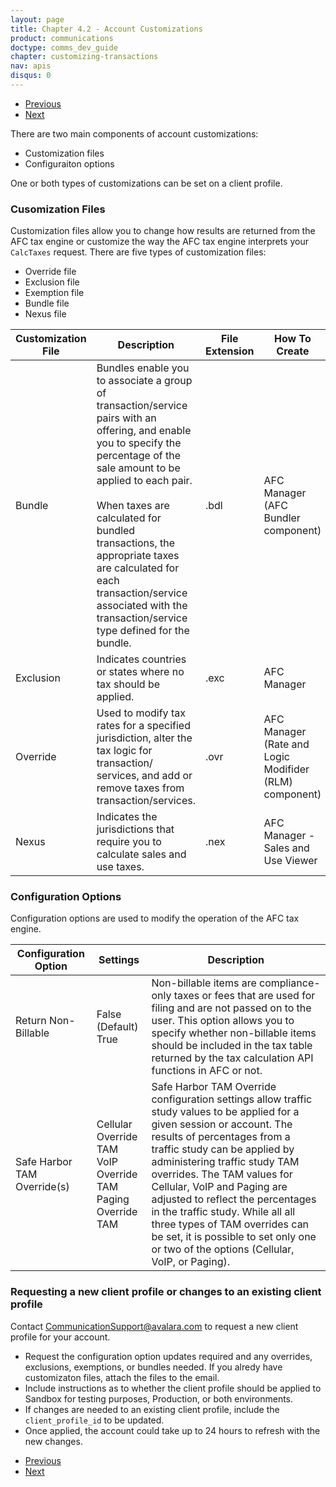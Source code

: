 ```yaml
---
layout: page
title: Chapter 4.2 - Account Customizations
product: communications
doctype: comms_dev_guide
chapter: customizing-transactions
nav: apis
disqus: 0
---
```


<ul class="pager">
  <li class="previous"><a href="/communications/dev-guide/customizing-transactions/client-profiles/"><i class="glyphicon glyphicon-chevron-left"></i>Previous</a></li>
  <li class="next"><a href="/communications/dev-guide/customizing-transactions/transaction-scenarios/">Next<i class="glyphicon glyphicon-chevron-right"></i></a></li>
</ul>

There are two main components of account customizations:
<ul class="dev-guide-list">
  <li>Customization files</li>
  <li>Configuraiton options</li>
</ul>

One or both types of customizations can be set on a client profile.

<h3>Cusomization Files</h3>
Customization files allow you to change how results are returned from the AFC tax engine or customize the way the AFC tax engine interprets your <code>CalcTaxes</code> request.  There are five types of customization files:
<ul class="dev-guide-list">
  <li>Override file</li>
  <li>Exclusion file</li>
  <li>Exemption file</li>
  <li>Bundle file</li>
  <li>Nexus file</li>
</ul>

<div class="mobile-table">
  <table class="styled-table">
    <thead>
      <tr>
        <th>Customization File</th>
        <th>Description</th>
        <th>File Extension</th>
        <th>How To Create</th>
      </tr>
    </thead>
    <tbody>
      <tr>
        <td>Bundle</td>
        <td>Bundles enable you to associate a group of transaction/service pairs with an offering, and enable you to specify the percentage of the sale amount to be applied to each pair.
        <br/><br/>
        When taxes are calculated for bundled transactions, the appropriate taxes are calculated for each transaction/service associated with the transaction/service type defined for the bundle.</td>
        <td>.bdl</td>
        <td>AFC Manager (AFC Bundler component)</td>
      </tr>
      <tr>
        <td>Exclusion</td>
        <td>Indicates countries or states where no tax should be applied.</td>
        <td>.exc</td>
        <td>AFC Manager</td>
      </tr>
      <tr>
        <td>Override</td>
        <td>Used to modify tax rates for a specified jurisdiction, alter the tax logic for transaction/ services, and add or remove taxes from transaction/services.</td>
        <td>.ovr</td>
        <td>AFC Manager (Rate and Logic Modifider (RLM) component)</td>
      </tr>
      <tr>
        <td>Nexus</td>
        <td>Indicates the jurisdictions that require you to calculate sales and use taxes.</td>
        <td>.nex</td>
        <td>AFC Manager - Sales and Use Viewer</td>
      </tr>
    </tbody>
  </table>
</div>

<h3>Configuration Options</h3>
Configuration options are used to modify the operation of the AFC tax engine.
<div class="mobile-table">
  <table class="styled-table">
    <thead>
      <tr>
        <th>Configuration Option</th>
        <th>Settings</th>
        <th>Description</th>
      </tr>
    </thead>
    <tbody>
      <tr>
        <td>Return Non-Billable</td>
        <td>False (Default)
            <br/>
            True</td>
        <td>Non-billable items are compliance-only taxes or fees that are used for filing and are not passed on to the user. This option allows you to specify whether non-billable items should be included in the tax table returned by the tax calculation API functions in AFC or not.</td>
      </tr>
      <tr>
        <td>Safe Harbor TAM Override(s)</td>
        <td>Cellular Override TAM
            <br/>
            VoIP Override TAM
            <br/>
            Paging Override TAM</td>
        <td>Safe Harbor TAM Override configuration settings allow traffic study values to be applied for a given session or account.
The results of percentages from a traffic study can be applied by administering traffic study TAM overrides. The TAM values for Cellular, VoIP and Paging are adjusted to reflect the percentages in the traffic study.  While all all three types of TAM overrides can be set, it is possible to set only one or two of the options (Cellular, VoIP, or Paging).</td>
      </tr>
    </tbody>
  </table>
</div>


<h3>Requesting a new client profile or changes to an existing client profile</h3>
Contact <a class="dev-guide-link" href="mailto:CommunicationSupport@avalara.com">CommunicationSupport@avalara.com</a> to request a new client profile for your account.
<ul class="dev-guide-list">
  <li>Request the configuration option updates required and any overrides, exclusions, exemptions, or bundles needed.  If you alredy have customizaton files, attach the files to the email.</li>
  <li>Include instructions as to whether the client profile should be applied to Sandbox for testing purposes, Production, or both environments.</li>
  <li>If changes are needed to an existing client profile, include the <code>client_profile_id</code> to be updated.</li>
  <li>Once applied, the account could take up to 24 hours to refresh with the new changes.</li>
</ul>


<ul class="pager">
  <li class="previous"><a href="/communications/dev-guide/customizing-transactions/client-profiles/"><i class="glyphicon glyphicon-chevron-left"></i>Previous</a></li>
  <li class="next"><a href="/communications/dev-guide/customizing-transactions/transaction-scenarios/">Next<i class="glyphicon glyphicon-chevron-right"></i></a></li>
</ul>